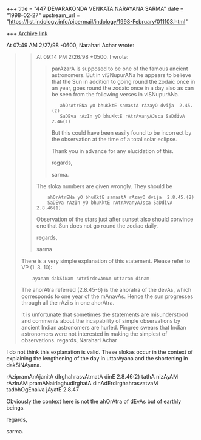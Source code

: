 +++
title = "447 DEVARAKONDA VENKATA NARAYANA SARMA"
date = "1998-02-27"
upstream_url = "https://list.indology.info/pipermail/indology/1998-February/011103.html"

+++
[Archive link](https://list.indology.info/pipermail/indology/1998-February/011103.html)

At 07:49 AM 2/27/98 -0600, Narahari Achar wrote:
>>
>>
>>At 09:14 PM 2/26/98 +0500, I wrote:
>>>parAzarA is supposed to be one of the famous ancient astronomers.
>>>But in viSNupurANa he appears to believe that the Sun in addition to  going
>>>round the zodaic once in an year, goes round the zodaic once
>>>in a day also as can be seen from the following verses in viSNupurANa.
>>>
>>>        ahOrAtrENa yO bhuKktE samastA rAzayO dvija  2.45.(2)
>>>        SaDEva rAzIn yO bhuKktE rAtrAvanyAJsca SaDdivA 2.46(1)
>>>
>>>But this could have been easily found to be incorrect by the observation
>>>at the time of a total solar eclipse.
>>>
>>>Thank you in advance for any elucidation of this.
>>>
>>>regards,
>>>
>>>sarma.
>>>
>>
>>The sloka numbers are given wrongly. They should be
>>
>>         ahOrAtrENa yO bhuKktE samastA rAzayO dvija  2.8.45.(2)
>>         SaDEva rAzIn yO bhuKktE rAtrAvanyAJsca SaDdivA 2.8.46(1)
>>
>>Observation of the stars just after sunset also should convince one
>>that Sun does not go round the zodiac daily.
>>
>>regards,
>>
>>sarma
>>
>
> There is a very simple explanation of this statement.
>Please refer to VP (1. 3. 10):
>
>         ayanam dakSiNam rAtrirdevAnAm uttaram dinam
>
>The ahorAtra referred (2.8.45-6) is the ahoratra of the devAs, which
>corresponds to one year of the mAnavAs. Hence the sun progresses through all
>the rAzi s in one ahorAtra.
>
>It is unfortunate that sometimes the statements are misunderstood and
comments
>about the incapability of simple observations by ancient Indian
astronomers are
>hurled. Pingree swears that Indian astronomers were not interested in making
>the simplest of observations.
>regards,
>Narahari Achar
>
>

I do not think this explanation is valid. These slokas occur in the context
of explaining the lengthening of the day in uttarAyana and the shortening
in dakSiNAyana.

   rAzipramAnAjanitA dIrghahrasvAtmatA dinE 2.8.46(2)
   tathA nizAyAM rAzInAM pramANairlaghudIrghatA
   dinAdErdIrghahrasvatvaM tadbhOgEnaiva jAyatE 2.8.47

Obviously the context here is not the ahOrAtra of dEvAs but of
earthly beings.

regards,

sarma.




